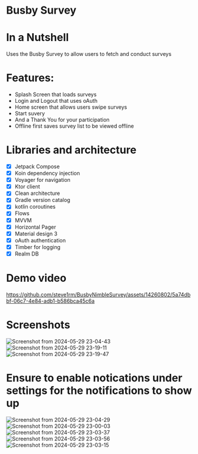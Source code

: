 # Busby Survey

# In a Nutshell
Uses the Busby Survey to allow users to fetch and conduct surveys

# Features:
- Splash Screen that loads surveys
- Login and Logout that uses oAuth
- Home screen that allows users swipe surveys
- Start suvery
- And a Thank You for your participation
- Offline first saves survey list to be viewed offline

 
# Libraries and architecture
- [x] Jetpack Compose
- [x] Koin dependency injection
- [x] Voyager for navigation
- [x] Ktor client
- [x] Clean architecture
- [x] Gradle version catalog
- [x] kotlin coroutines
- [x] Flows
- [x] MVVM
- [x] Horizontal Pager
- [x] Material design 3
- [x] oAuth authentication
- [X] Timber for logging
- [X] Realm DB

# Demo video
https://github.com/steve1rm/BusbyNimbleSurvey/assets/14260802/5a74dbbf-06c7-4e84-adb1-b586bca45c6a

# Screenshots
![Screenshot from 2024-05-29 23-04-43](https://github.com/steve1rm/BusbyNimbleSurvey/assets/14260802/8f1d87b1-2311-4e0b-b3a2-e06fe29607b7)
![Screenshot from 2024-05-29 23-19-11](https://github.com/steve1rm/BusbyNimbleSurvey/assets/14260802/b753d82c-dcc6-48e3-9c1f-d533517193fe)
![Screenshot from 2024-05-29 23-19-47](https://github.com/steve1rm/BusbyNimbleSurvey/assets/14260802/8a783e53-8e3c-40a6-84c1-9860056f1aa3)
# Ensure to enable notications under settings for the notifications to show up
![Screenshot from 2024-05-29 23-04-29](https://github.com/steve1rm/BusbyNimbleSurvey/assets/14260802/18919c5d-1c36-4cb1-8720-d9d3d4e954e5)
![Screenshot from 2024-05-29 23-00-03](https://github.com/steve1rm/BusbyNimbleSurvey/assets/14260802/973b0f87-2099-4450-b633-ca424b3e7fd0)
![Screenshot from 2024-05-29 23-03-37](https://github.com/steve1rm/BusbyNimbleSurvey/assets/14260802/3817c7d0-7d4e-458b-bf9c-ec82ecfa03c8)
![Screenshot from 2024-05-29 23-03-56](https://github.com/steve1rm/BusbyNimbleSurvey/assets/14260802/4a59da1c-febd-4a15-b28e-9247c0b6e6aa)
![Screenshot from 2024-05-29 23-03-15](https://github.com/steve1rm/BusbyNimbleSurvey/assets/14260802/3fe721d7-7a32-49a2-bcb8-0139b2c3bc69)
